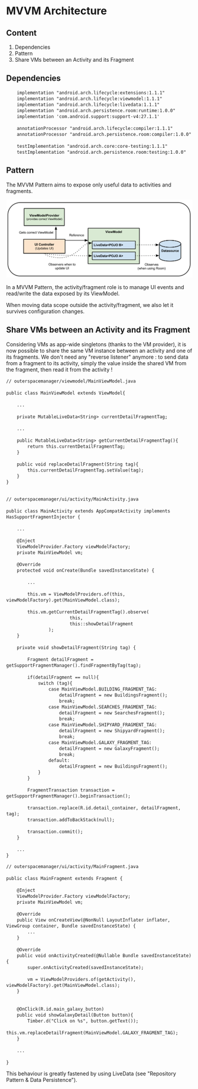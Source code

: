 # MVVM Architecture

## Content
1. Dependencies
2. Pattern
3. Share VMs between an Activity and its Fragment

## Dependencies

```
    implementation "android.arch.lifecycle:extensions:1.1.1"
    implementation "android.arch.lifecycle:viewmodel:1.1.1"
    implementation "android.arch.lifecycle:livedata:1.1.1"
    implementation "android.arch.persistence.room:runtime:1.0.0"
    implementation 'com.android.support:support-v4:27.1.1'  
  
    annotationProcessor "android.arch.lifecycle:compiler:1.1.1"
    annotationProcessor "android.arch.persistence.room:compiler:1.0.0"  
  
    testImplementation "android.arch.core:core-testing:1.1.1"
    testImplementation "android.arch.persistence.room:testing:1.0.0"
```

## Pattern

The MVVM Pattern aims to expose only useful data to activities and fragments.

![MVVM Pattern](images/mvvm1.png?raw=true "MVVM Pattern")

In a MVVM Pattern, the activity/fragment role is to manage UI events and read/write the data exposed by its ViewModel.

When moving data scope outside the activity/fragment, we also let it survives configuration changes.

## Share VMs between an Activity and its Fragment

Considering VMs as app-wide singletons (thanks to the VM provider), it is now possible to share the same VM instance between an activity and one of its fragments.
We don't need any "reverse listener" anymore : to send data from a fragment to its activity, simply the value inside the shared VM from the fragment, then read it from the activity !

```
// outerspacemanager/viewmodel/MainViewModel.java

public class MainViewModel extends ViewModel{

    ...

    private MutableLiveData<String> currentDetailFragmentTag;

    ...

    public MutableLiveData<String> getCurrentDetailFragmentTag(){
        return this.currentDetailFragmentTag;
    }

    public void replaceDetailFragment(String tag){
        this.currentDetailFragmentTag.setValue(tag);
    }
}


```

```
// outerspacemanager/ui/activity/MainActivity.java

public class MainActivity extends AppCompatActivity implements HasSupportFragmentInjector {

    ...

    @Inject
    ViewModelProvider.Factory viewModelFactory;
    private MainViewModel vm;

    @Override
    protected void onCreate(Bundle savedInstanceState) {
        
        ...
        
        this.vm = ViewModelProviders.of(this, viewModelFactory).get(MainViewModel.class);
        
        this.vm.getCurrentDetailFragmentTag().observe(
                        this,
                        this::showDetailFragment
                );
    }

    private void showDetailFragment(String tag) {

        Fragment detailFragment = getSupportFragmentManager().findFragmentByTag(tag);

        if(detailFragment == null){
            switch (tag){
                case MainViewModel.BUILDING_FRAGMENT_TAG:
                    detailFragment = new BuildingsFragment();
                    break;
                case MainViewModel.SEARCHES_FRAGMENT_TAG:
                    detailFragment = new SearchesFragment();
                    break;
                case MainViewModel.SHIPYARD_FRAGMENT_TAG:
                    detailFragment = new ShipyardFragment();
                    break;
                case MainViewModel.GALAXY_FRAGMENT_TAG:
                    detailFragment = new GalaxyFragment();
                    break;
                default:
                    detailFragment = new BuildingsFragment();
            }
        }

        FragmentTransaction transaction = getSupportFragmentManager().beginTransaction();

        transaction.replace(R.id.detail_container, detailFragment, tag);
        transaction.addToBackStack(null);

        transaction.commit();
    }
    
    ...
}

```

```
// outerspacemanager/ui/activity/MainFragment.java

public class MainFragment extends Fragment {

    @Inject
    ViewModelProvider.Factory viewModelFactory;
    private MainViewModel vm;

    @Override
    public View onCreateView(@NonNull LayoutInflater inflater, ViewGroup container, Bundle savedInstanceState) {
        ...
    }

    @Override
    public void onActivityCreated(@Nullable Bundle savedInstanceState) {
        super.onActivityCreated(savedInstanceState);

        vm = ViewModelProviders.of(getActivity(), viewModelFactory).get(MainViewModel.class);
    }


    @OnClick(R.id.main_galaxy_button)
    public void showGalaxyDetail(Button button){
        Timber.d("Click on %s", button.getText());
        this.vm.replaceDetailFragment(MainViewModel.GALAXY_FRAGMENT_TAG);
    }

    ...

}

```


This behaviour is greatly fastened by using LiveData (see "Repository Pattern & Data Persistence").
